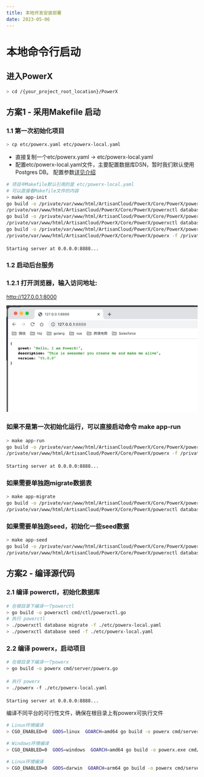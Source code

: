 ```yaml
---
title: 本地开发安装部署
date: 2023-05-06
---
```


# 本地命令行启动

##  进入PowerX

``` bash
> cd /{your_project_root_location}/PowerX

```

## 方案1 - 采用Makefile 启动

### 1.1 第一次初始化项目

``` bash
> cp etc/powerx.yaml etc/powerx-local.yaml

```
* 直接复制一个etc/powerx.yaml -> etc/powerx-local.yaml
* 配置etc/powerx-local.yaml文件，主要配置数据库DSN，暂时我们默认使用Postgres DB。
配置参数[详见介绍](common.md)

``` bash
# 项目中Makefile默认引用的是 etc/powerx-local.yaml
# 可以直接看Makefile文件的内容
> make app-init
go build -o /private/var/www/html/ArtisanCloud/PowerX/Core/PowerX/powerxctl /private/var/www/html/ArtisanCloud/PowerX/Core/PowerX/cmd/ctl/powerxctl.go
/private/var/www/html/ArtisanCloud/PowerX/Core/PowerX/powerxctl database migrate -f /private/var/www/html/ArtisanCloud/PowerX/Core/PowerX/etc/powerx-local.yaml
go build -o /private/var/www/html/ArtisanCloud/PowerX/Core/PowerX/powerxctl /private/var/www/html/ArtisanCloud/PowerX/Core/PowerX/cmd/ctl/powerxctl.go
/private/var/www/html/ArtisanCloud/PowerX/Core/PowerX/powerxctl database seed -f /private/var/www/html/ArtisanCloud/PowerX/Core/PowerX/etc/powerx-local.yaml
go build -o /private/var/www/html/ArtisanCloud/PowerX/Core/PowerX/powerx /private/var/www/html/ArtisanCloud/PowerX/Core/PowerX/cmd/server/powerx.go
/private/var/www/html/ArtisanCloud/PowerX/Core/PowerX/powerx -f /private/var/www/html/ArtisanCloud/PowerX/Core/PowerX/etc/powerx-local.yaml

Starting server at 0.0.0.0:8888...

```


### 1.2 启动后台服务


### 1.2.1 打开浏览器，输入访问地址:   
http://127.0.0.1:8000

![img.png](images/install_web.png)


### 如果不是第一次初始化运行，可以直接启动命令 make app-run

``` bash
> make app-run
go build -o /private/var/www/html/ArtisanCloud/PowerX/Core/PowerX/powerx /private/var/www/html/ArtisanCloud/PowerX/Core/PowerX/cmd/server/powerx.go
/private/var/www/html/ArtisanCloud/PowerX/Core/PowerX/powerx -f /private/var/www/html/ArtisanCloud/PowerX/Core/PowerX/etc/powerx-local.yaml

Starting server at 0.0.0.0:8888...

```

### 如果需要单独跑migrate数据表
``` bash
> make app-migrate
go build -o /private/var/www/html/ArtisanCloud/PowerX/Core/PowerX/powerxctl /private/var/www/html/ArtisanCloud/PowerX/Core/PowerX/cmd/ctl/powerxctl.go
/private/var/www/html/ArtisanCloud/PowerX/Core/PowerX/powerxctl database migrate -f /private/var/www/html/ArtisanCloud/PowerX/Core/PowerX/etc/powerx-local.yaml

```

### 如果需要单独跑seed，初始化一些seed数据
``` bash
> make app-seed
go build -o /private/var/www/html/ArtisanCloud/PowerX/Core/PowerX/powerxctl /private/var/www/html/ArtisanCloud/PowerX/Core/PowerX/cmd/ctl/powerxctl.go
/private/var/www/html/ArtisanCloud/PowerX/Core/PowerX/powerxctl database seed -f /private/var/www/html/ArtisanCloud/PowerX/Core/PowerX/etc/powerx-local.yaml

```

## 方案2 - 编译源代码

### 2.1 编译 powerctl，初始化数据库
``` bash
# 在根目录下编译一个powerctl
> go build -o powerxctl cmd/ctl/powerxctl.go
# 执行 powerctl
> ./powerxctl database migrate -f ./etc/powerx-local.yaml
> ./powerxctl database seed -f ./etc/powerx-local.yaml

```

### 2.2 编译 powerx，启动项目
``` bash
# 在根目录下编译一个powerx
> go build -o powerx cmd/server/powerx.go

# 执行 powerx
> ./powerx -f ./etc/powerx-local.yaml

Starting server at 0.0.0.0:8888...


```

编译不同平台的可行性文件，确保在根目录上有powerx可执行文件

```bash
# Linux环境编译
> CGO_ENABLED=0  GOOS=linux  GOARCH=amd64 go build -o powerx cmd/server/powerx.go
```

```bash
# Windows环境编译
> CGO_ENABLED=0  GOOS=windows  GOARCH=amd64 go build -o powerx.exe cmd/server/powerx.go
```

```bash
# Linux环境编译
> CGO_ENABLED=0  GOOS=darwin  GOARCH=arm64 go build -o powerx cmd/server/powerx.go
```


